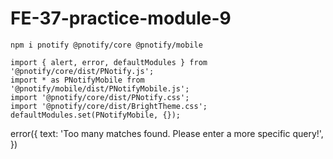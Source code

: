 # FE-37-practice-module-9

`npm i pnotify @pnotify/core @pnotify/mobile`

```
import { alert, error, defaultModules } from '@pnotify/core/dist/PNotify.js';
import * as PNotifyMobile from '@pnotify/mobile/dist/PNotifyMobile.js';
import '@pnotify/core/dist/PNotify.css';
import '@pnotify/core/dist/BrightTheme.css';
defaultModules.set(PNotifyMobile, {});
```

error({ text: 'Too many matches found. Please enter a more specific query!', })
